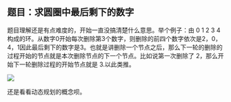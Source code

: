 ## 题目：求圆圈中最后剩下的数字

题目理解还是有点难度的，开始一直没搞清楚什么意思。举个例子：由 0 1 2 3 4 构成的环。从数字0开始每次删除第3个数字，则删除的前四个数字依次是2，0，4，1因此最后剩下的数字是3。也就是讲删除一个节点之后，那么下一轮的删除的过程开始的节点就是本次删除节点的下一个节点。比如说第一次删除了 2，那么开始下一轮删除过程的开始节点就是 3.以此类推。

![](http://ww2.sinaimg.cn/large/b10d1ea5jw1f7iqhwertuj20jb0e6abt.jpg)

还是看看动态规划的概念呗。